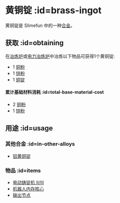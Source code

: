 # 黄铜锭 :id=brass-ingot

黄铜锭是 Slimefun 中的一种[合金](/Ingots#alloys)。

## 获取 :id=obtaining

在[冶炼炉](/Smeltery)或[电力冶炼炉](/Electric-Smeltery)中冶炼以下物品可获得1个黄铜锭:

* 1 [铜粉](/Copper-Dust)
* 1 [锌粉](/Zinc-Dust)
* 1 [铜锭](/Copper-Ingot)

#### 累计基础材料消耗 :id=total-base-material-cost

* 2 [铜粉](/Copper-Dust)
* 1 [锌粉](/Zinc-Dust)

## 用途 :id=usage

### 其他合金 :id=in-other-alloys

* [铝黄铜锭](/Aluminum-Brass-Ingot)

### 物品 :id=items

* [电动铸锭机 II/III](/Electric-Ingot-Factory)
* [机器人内存核心](/Androids)
* [输出节点](/Output-Node)
